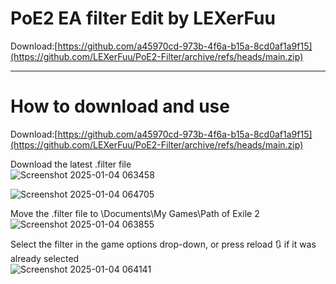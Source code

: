 # PoE2 EA filter Edit by LEXerFuu

Download:[https://github.com/a45970cd-973b-4f6a-b15a-8cd0af1a9f15](https://github.com/LEXerFuu/PoE2-Filter/archive/refs/heads/main.zip)


----
# How to download and use

Download:[https://github.com/a45970cd-973b-4f6a-b15a-8cd0af1a9f15](https://github.com/LEXerFuu/PoE2-Filter/archive/refs/heads/main.zip)

Download the latest .filter file  
![Screenshot 2025-01-04 063458](https://github.com/user-attachments/assets/c2d5b8e9-8623-4b0d-ad98-f012cccc4749)

![Screenshot 2025-01-04 064705](https://github.com/user-attachments/assets/4e3b1937-b395-45ec-beb5-47413a87f4db)

Move the .filter file to \Documents\My Games\Path of Exile 2  
![Screenshot 2025-01-04 063855](https://github.com/user-attachments/assets/ae9c1a09-ee9d-41e4-926c-eb836cc2ad53)

Select the filter in the game options drop-down, or press reload 🔃 if it was already selected  
![Screenshot 2025-01-04 064141](https://github.com/user-attachments/assets/616b221d-6635-49a5-857a-15df46cd6bc4)
